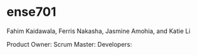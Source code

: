 # ense701
Fahim Kaidawala, Ferris Nakasha, Jasmine Amohia, and Katie Li

Product Owner:
Scrum Master:
Developers:
